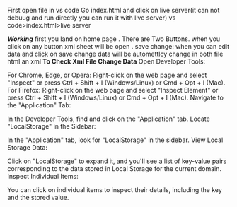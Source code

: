 First open file in vs code
Go index.html and click on live server(it can not debuug and run directly you can run it with live server)
vs code>index.html>live server

***Working***
first you land on home page . There are Two Buttons.
when you click on any button xml sheet will be open .
save change: when you can edit data and click on save change data will be automettlcy change in both file html an xml
****To Check Xml File Change Data****
Open Developer Tools:

For Chrome, Edge, or Opera: Right-click on the web page and select "Inspect" or press Ctrl + Shift + I (Windows/Linux) or Cmd + Opt + I (Mac).
For Firefox: Right-click on the web page and select "Inspect Element" or press Ctrl + Shift + I (Windows/Linux) or Cmd + Opt + I (Mac).
Navigate to the "Application" Tab:

In the Developer Tools, find and click on the "Application" tab.
Locate "LocalStorage" in the Sidebar:

In the "Application" tab, look for "LocalStorage" in the sidebar.
View Local Storage Data:

Click on "LocalStorage" to expand it, and you'll see a list of key-value pairs corresponding to the data stored in Local Storage for the current domain.
Inspect Individual Items:

You can click on individual items to inspect their details, including the key and the stored value.
